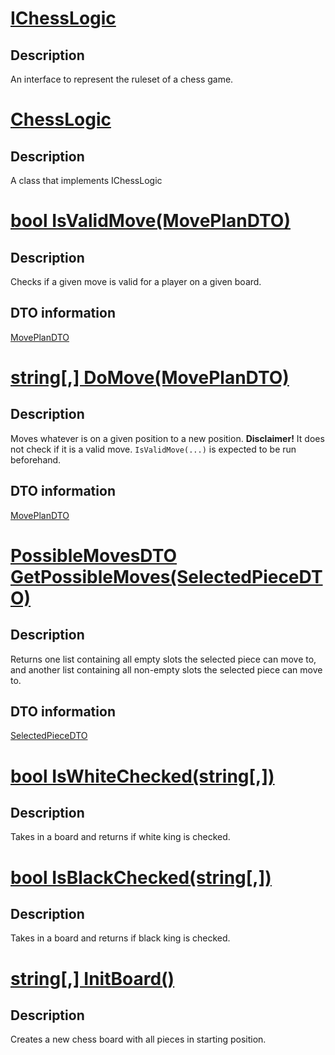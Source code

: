 # [IChessLogic](/Norris.Game/IChessLogic.cs)
## Description
An interface to represent the ruleset of a chess game.

# [ChessLogic](/Norris.Game/ChessLogic.cs)
## Description
A class that implements IChessLogic



# [bool IsValidMove(MovePlanDTO)](/Norris.Game/ChessLogic.cs)
## Description
Checks if a given move is valid for a player on a given board.

## DTO information
[MovePlanDTO](/Norris.Game/Models/DTO/README.md)


# [string[,] DoMove(MovePlanDTO)](/Norris.Game/ChessLogic.cs)
## Description
Moves whatever is on a given position to a new position. 
**Disclaimer!** It does not check if it is a valid move. `IsValidMove(...)` is 
expected to be run beforehand.

## DTO information
[MovePlanDTO](/Norris.Game/Models/DTO/README.md)


# [PossibleMovesDTO GetPossibleMoves(SelectedPieceDTO)](/Norris.Game/ChessLogic.cs)
## Description
Returns one list containing all empty slots the selected piece can move to, and 
another list containing all non-empty slots the selected piece can move to.

## DTO information
[SelectedPieceDTO](/Norris.Game/Models/DTO/README.md)


# [bool IsWhiteChecked(string[,])](/Norris.Game/ChessLogic.cs)
## Description
Takes in a board and returns if white king is checked.


# [bool IsBlackChecked(string[,])](/Norris.Game/ChessLogic.cs)
## Description
Takes in a board and returns if black king is checked.

# [string[,] InitBoard()](Norris.Game/ChessLogic.cs)
## Description
Creates a new chess board with all pieces in starting position.